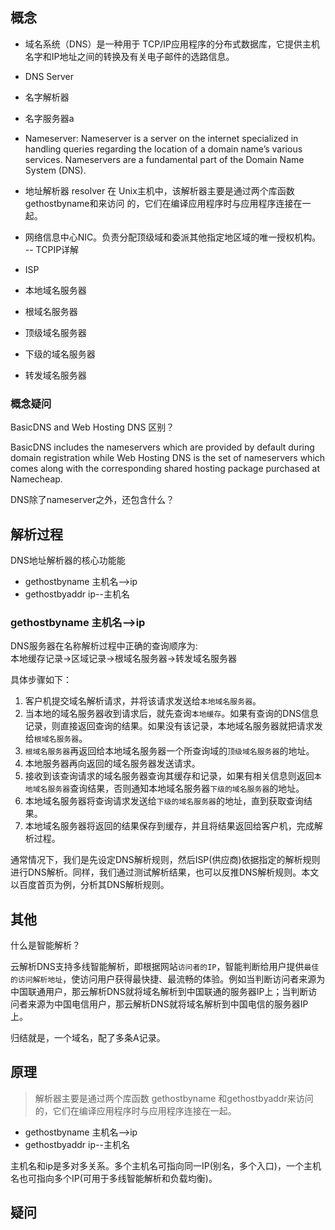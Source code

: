 



## 概念


- 域名系统（DNS）是一种用于 TCP/IP应用程序的分布式数据库，它提供主机名字和IP地址之间的转换及有关电子邮件的选路信息。

- DNS Server
- 名字解析器
- 名字服务器a
- Nameserver:
Nameserver is a server on the internet specialized in handling queries regarding the location of a domain name’s various services. Nameservers are a fundamental part of the Domain Name System (DNS).

- 地址解析器 resolver
在 Unix主机中，该解析器主要是通过两个库函数gethostbyname和来访问
的，它们在编译应用程序时与应用程序连接在一起。

- 网络信息中心NIC。负责分配顶级域和委派其他指定地区域的唯一授权机构。 -- TCPIP详解

- ISP

- 本地域名服务器
- 根域名服务器
- 顶级域名服务器
- 下级的域名服务器
- 转发域名服务器


### 概念疑问

BasicDNS and Web Hosting DNS 区别？

BasicDNS includes the nameservers which are provided by default during domain registration while Web Hosting DNS is the set of nameservers which comes along with the corresponding shared hosting package purchased at Namecheap.

DNS除了nameserver之外，还包含什么？



## 解析过程


DNS地址解析器的核心功能能
- gethostbyname  主机名-->ip   
- gethostbyaddr  ip--主机名


### gethostbyname  主机名-->ip   

DNS服务器在名称解析过程中正确的查询顺序为:<br>
本地缓存记录→区域记录→根域名服务器→转发域名服务器

具体步骤如下：
1. 客户机提交域名解析请求，并将该请求发送给`本地域名服务器`。
1. 当本地的域名服务器收到请求后，就先查询`本地缓存`。如果有查询的DNS信息记录，则直接返回查询的结果。如果没有该记录，本地域名服务器就把请求发给`根域名服务器`。
1. `根域名服务器`再返回给本地域名服务器一个所查询域的`顶级域名服务器`的地址。
1. 本地服务器再向返回的域名服务器发送请求。
1. 接收到该查询请求的域名服务器查询其缓存和记录，如果有相关信息则返回`本地域名服务器`查询结果，否则通知本地域名服务器`下级的域名服务器`的地址。
1. 本地域名服务器将查询请求发送给`下级的域名服务器`的地址，直到获取查询结果。
1. 本地域名服务器将返回的结果保存到缓存，并且将结果返回给客户机，完成解析过程。




通常情况下，我们是先设定DNS解析规则，然后ISP(供应商)依据指定的解析规则进行DNS解析。同样，我们通过测试解析结果，也可以反推DNS解析规则。本文以百度首页为例，分析其DNS解析规则。





## 其他



什么是智能解析？

云解析DNS支持多线智能解析，即根据网站`访问者的IP`，智能判断给用户提供`最佳的访问解析地址`，使访问用户获得最快捷、最流畅的体验。例如当判断访问者来源为中国联通用户，那云解析DNS就将域名解析到中国联通的服务器IP上；当判断访问者来源为中国电信用户，那云解析DNS就将域名解析到中国电信的服务器IP上。


归结就是，一个域名，配了多条A记录。





## 原理

> 解析器主要是通过两个库函数 gethostbyname 和gethostbyaddr来访问的，它们在编译应用程序时与应用程序连接在一起。

- gethostbyname  主机名-->ip   
- gethostbyaddr  ip--主机名

主机名和ip是多对多关系。多个主机名可指向同一IP(别名，多个入口)，一个主机名也可指向多个IP(可用于多线智能解析和负载均衡)。




## 疑问



##
